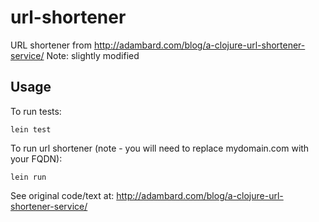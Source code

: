 # url-shortener

URL shortener from http://adambard.com/blog/a-clojure-url-shortener-service/
Note: slightly modified

## Usage

To run tests:

	lein test

To run url shortener (note - you will need to replace mydomain.com with your FQDN):

	lein run

See original code/text at: http://adambard.com/blog/a-clojure-url-shortener-service/

